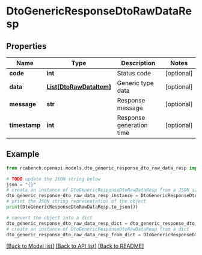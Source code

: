 # DtoGenericResponseDtoRawDataResp


## Properties

Name | Type | Description | Notes
------------ | ------------- | ------------- | -------------
**code** | **int** | Status code | [optional] 
**data** | [**List[DtoRawDataItem]**](DtoRawDataItem.md) | Generic type data | [optional] 
**message** | **str** | Response message | [optional] 
**timestamp** | **int** | Response generation time | [optional] 

## Example

```python
from rcabench.openapi.models.dto_generic_response_dto_raw_data_resp import DtoGenericResponseDtoRawDataResp

# TODO update the JSON string below
json = "{}"
# create an instance of DtoGenericResponseDtoRawDataResp from a JSON string
dto_generic_response_dto_raw_data_resp_instance = DtoGenericResponseDtoRawDataResp.from_json(json)
# print the JSON string representation of the object
print(DtoGenericResponseDtoRawDataResp.to_json())

# convert the object into a dict
dto_generic_response_dto_raw_data_resp_dict = dto_generic_response_dto_raw_data_resp_instance.to_dict()
# create an instance of DtoGenericResponseDtoRawDataResp from a dict
dto_generic_response_dto_raw_data_resp_from_dict = DtoGenericResponseDtoRawDataResp.from_dict(dto_generic_response_dto_raw_data_resp_dict)
```
[[Back to Model list]](../README.md#documentation-for-models) [[Back to API list]](../README.md#documentation-for-api-endpoints) [[Back to README]](../README.md)



